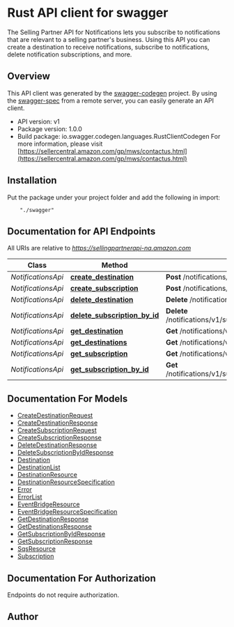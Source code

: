 # Rust API client for swagger

The Selling Partner API for Notifications lets you subscribe to notifications that are relevant to a selling partner's business. Using this API you can create a destination to receive notifications, subscribe to notifications, delete notification subscriptions, and more.

## Overview
This API client was generated by the [swagger-codegen](https://github.com/swagger-api/swagger-codegen) project.  By using the [swagger-spec](https://github.com/swagger-api/swagger-spec) from a remote server, you can easily generate an API client.

- API version: v1
- Package version: 1.0.0
- Build package: io.swagger.codegen.languages.RustClientCodegen
For more information, please visit [https://sellercentral.amazon.com/gp/mws/contactus.html](https://sellercentral.amazon.com/gp/mws/contactus.html)

## Installation
Put the package under your project folder and add the following in import:
```
    "./swagger"
```

## Documentation for API Endpoints

All URIs are relative to *https://sellingpartnerapi-na.amazon.com*

Class | Method | HTTP request | Description
------------ | ------------- | ------------- | -------------
*NotificationsApi* | [**create_destination**](docs/NotificationsApi.md#create_destination) | **Post** /notifications/v1/destinations | 
*NotificationsApi* | [**create_subscription**](docs/NotificationsApi.md#create_subscription) | **Post** /notifications/v1/subscriptions/{notificationType} | 
*NotificationsApi* | [**delete_destination**](docs/NotificationsApi.md#delete_destination) | **Delete** /notifications/v1/destinations/{destinationId} | 
*NotificationsApi* | [**delete_subscription_by_id**](docs/NotificationsApi.md#delete_subscription_by_id) | **Delete** /notifications/v1/subscriptions/{notificationType}/{subscriptionId} | 
*NotificationsApi* | [**get_destination**](docs/NotificationsApi.md#get_destination) | **Get** /notifications/v1/destinations/{destinationId} | 
*NotificationsApi* | [**get_destinations**](docs/NotificationsApi.md#get_destinations) | **Get** /notifications/v1/destinations | 
*NotificationsApi* | [**get_subscription**](docs/NotificationsApi.md#get_subscription) | **Get** /notifications/v1/subscriptions/{notificationType} | 
*NotificationsApi* | [**get_subscription_by_id**](docs/NotificationsApi.md#get_subscription_by_id) | **Get** /notifications/v1/subscriptions/{notificationType}/{subscriptionId} | 


## Documentation For Models

 - [CreateDestinationRequest](docs/CreateDestinationRequest.md)
 - [CreateDestinationResponse](docs/CreateDestinationResponse.md)
 - [CreateSubscriptionRequest](docs/CreateSubscriptionRequest.md)
 - [CreateSubscriptionResponse](docs/CreateSubscriptionResponse.md)
 - [DeleteDestinationResponse](docs/DeleteDestinationResponse.md)
 - [DeleteSubscriptionByIdResponse](docs/DeleteSubscriptionByIdResponse.md)
 - [Destination](docs/Destination.md)
 - [DestinationList](docs/DestinationList.md)
 - [DestinationResource](docs/DestinationResource.md)
 - [DestinationResourceSpecification](docs/DestinationResourceSpecification.md)
 - [Error](docs/Error.md)
 - [ErrorList](docs/ErrorList.md)
 - [EventBridgeResource](docs/EventBridgeResource.md)
 - [EventBridgeResourceSpecification](docs/EventBridgeResourceSpecification.md)
 - [GetDestinationResponse](docs/GetDestinationResponse.md)
 - [GetDestinationsResponse](docs/GetDestinationsResponse.md)
 - [GetSubscriptionByIdResponse](docs/GetSubscriptionByIdResponse.md)
 - [GetSubscriptionResponse](docs/GetSubscriptionResponse.md)
 - [SqsResource](docs/SqsResource.md)
 - [Subscription](docs/Subscription.md)


## Documentation For Authorization
 Endpoints do not require authorization.


## Author




